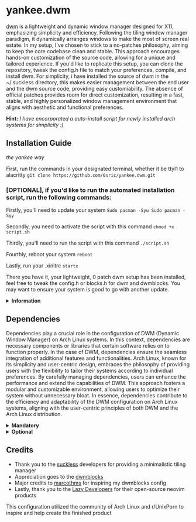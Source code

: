 # yankee.dwm 



[dwm](https://dwm.suckless.org/) is a lightweight and dynamic window manager designed for X11, emphasizing simplicity and efficiency. Following the tiling window manager paradigm, it dynamically arranges windows to make the most of screen real estate. In my setup, I've chosen to stick to a no-patches philosophy, aiming to keep the core codebase clean and stable. This approach encourages hands-on customization of the source code, allowing for a unique and tailored experience. If you'd like to replicate this setup, you can clone the repository, tweak the config.h file to match your preferences, compile, and install dwm. For simplicity, i have installed the source of dwm in the ~/.suckless directory, this makes easier management between the end user and the dwm source code, providing easy customiability. The absence of official patches provides room for direct customization, resulting in a fast, stable, and highly personalized window management environment that aligns with aesthetic and functional preferences.

**Hint:** *I have encorporated a auto-install script for newly installed arch systems for simplicity :)*

## Installation Guide
*the yankee way*

First, run the commands in your designated terminal, whether it be ttyl1 to alacritty
``git clone https://github.com/0sric/yankee.dwm.git``

### [OPTIONAL], if you'd like to run the automated installation script, run the following commands:

Firstly, you'll need to update your system
``Sudo pacman -Syu
  Sudo pacman -Syy ``

Secondly, you need to activate the script with this command
`chmod +x script.sh`

Thirdly, you'll need to run the script with this command
``./script.sh``

Fourthly, reboot your system
``reboot``

Lastly, run your .xinitrc
``startx``

There you have it, your lightweight, 0 patch dwm setup has been installed, feel free to tweak the config.h or blocks.h for dwm and dwmblocks. You may want to ensure your system is good to go with another update.

<details>
  <summary><strong>Information</strong></summary>

This dwm configuration is designed with a focus on simplicity, steering clear of the inclusion of extra patches. The emphasis is on streamlining functionality through the use of minimalistic packages. The source code for this configuration can be found in the ~/.suckless directory, reflecting a preference for a straightforward and efficient setup without unnecessary embellishments. This approach aims to provide a clean and effective user experience, avoiding complexity for the sake of a more straightforward and accessible desktop environment.

The Yankee Neovim IDE is designed with a strong emphasis on minimalism, drawing inspiration from lazyvim while prioritizing a streamlined and less-buggy user experience. Its functionality is carefully crafted to enhance coding workflows, offering a range of features aimed at improving code quality and developer productivity. The design philosophy centers around simplicity, ensuring that the IDE remains efficient and user-friendly. By incorporating the best aspects of lazyvim and refining them, this IDE provides a clean and minimalistic environment for coding, minimizing distractions and maximizing the focus on writing high-quality code.

</details>

## Dependencies
Dependencies play a crucial role in the configuration of DWM (Dynamic Window Manager) on Arch Linux systems. In this context, dependencies are necessary components or libraries that certain software relies on to function properly. In the case of DWM, dependencies ensure the seamless integration of additional features and functionalities. Arch Linux, known for its simplicity and user-centric design, embraces the philosophy of providing users with the flexibility to tailor their systems according to individual preferences. By carefully managing dependencies, users can enhance the performance and extend the capabilities of DWM. This approach fosters a modular and customizable environment, allowing users to optimize their system without unnecessary bloat. In essence, dependencies contribute to the efficiency and adaptability of the DWM configuration on Arch Linux systems, aligning with the user-centric principles of both DWM and the Arch Linux distribution.

<details>
  <summary><strong>Mandatory</strong></summary>
  
These programs are necessary inorder to ensure a proper installation of the configuration file.
All instances can be found within the AUR.
*This does not apply to those who followed the optional installation guide*

- xorg
- xorg-xinit
- terminus-font
- dwm
- dwmblocks
- st
- slstatus
- git

</details>

<details>
  <summary><strong>Optional</strong></summary>

These programs are heavily encouraged inorder to ensure a proper installation of the configuration file.
Most if not all can be found within the AUR or this git repository.
*This does not apply to those who followed the optional installation guide*

- feh
- fonts in ~/yankee.dwm/fonts
- neovim
- htop

</details>


## Credits

- Thank you to the [suckless](https://suckless.org/) developers for providing a minimalistic tiling manager
- Appreciation goes to the [dwmblocks](https://github.com/torrinfail/dwmblocks)
- Major credits to [marcothms](https://github.com/marcothms) for inspiring my dwmblocks config
- Lastly, thank you to the [Lazy Developers](https://github.com/folke/lazy.nvim) for their open-source neovim products

This configuration utilized the community of Arch Linux and r/UnixPorn to inspire and help create the finished product
